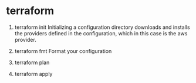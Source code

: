 # terraform
1. terraform init
 Initializing a configuration directory downloads and installs the providers defined in the configuration, which in this case is the aws provider.
 
2. terraform fmt
 Format your configuration
 
3. terraform plan

4. terraform apply